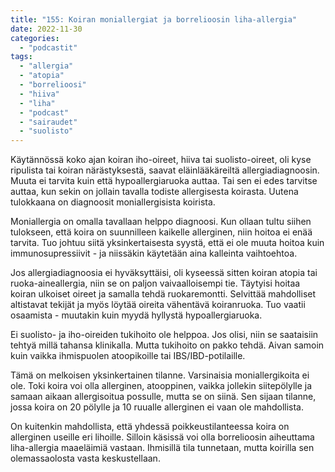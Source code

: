 ```yaml
---
title: "155: Koiran moniallergiat ja borrelioosin liha-allergia"
date: 2022-11-30
categories: 
  - "podcastit"
tags: 
  - "allergia"
  - "atopia"
  - "borrelioosi"
  - "hiiva"
  - "liha"
  - "podcast"
  - "sairaudet"
  - "suolisto"
---
```


Käytännössä koko ajan koiran iho-oireet, hiiva tai suolisto-oireet, oli kyse ripulista tai koiran närästyksestä, saavat eläinlääkäreiltä allergiadiagnoosin. Muuta ei tarvita kuin että hypoallergiaruoka auttaa. Tai sen ei edes tarvitse auttaa, kun sekin on jollain tavalla todiste allergisesta koirasta. Uutena tulokkaana on diagnoosit moniallergisista koirista.

<!--more-->

Moniallergia on omalla tavallaan helppo diagnoosi. Kun ollaan tultu siihen tulokseen, että koira on suunnilleen kaikelle allerginen, niin hoitoa ei enää tarvita. Tuo johtuu siitä yksinkertaisesta syystä, että ei ole muuta hoitoa kuin immunosupressiivit - ja niissäkin käytetään aina kalleinta vaihtoehtoa.

Jos allergiadiagnoosia ei hyväksyttäisi, oli kyseessä sitten koiran atopia tai ruoka-aineallergia, niin se on paljon vaivaalloisempi tie. Täytyisi hoitaa koiran ulkoiset oireet ja samalla tehdä ruokaremontti. Selvittää mahdolliset altistavat tekijät ja myös löytää oireita vähentävä koiranruoka. Tuo vaatii osaamista - muutakin kuin myydä hyllystä hypoallergiaruoka.

Ei suolisto- ja iho-oireiden tukihoito ole helppoa. Jos olisi, niin se saataisiin tehtyä millä tahansa klinikalla. Mutta tukihoito on pakko tehdä. Aivan samoin kuin vaikka ihmispuolen atoopikoille tai IBS/IBD-potilaille.

Tämä on melkoisen yksinkertainen tilanne. Varsinaisia moniallergikoita ei ole. Toki koira voi olla allerginen, atooppinen, vaikka jollekin siitepölylle ja samaan aikaan allergisoitua possulle, mutta se on siinä. Sen sijaan tilanne, jossa koira on 20 pölylle ja 10 ruualle allerginen ei vaan ole mahdollista.

On kuitenkin mahdollista, että yhdessä poikkeustilanteessa koira on allerginen useille eri lihoille. Silloin käsissä voi olla borrelioosin aiheuttama liha-allergia maaeläimiä vastaan. Ihmisillä tila tunnetaan, mutta koirilla sen olemassaolosta vasta keskustellaan.
